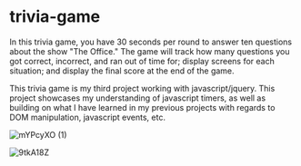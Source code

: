 # trivia-game

In this trivia game, you have 30 seconds per round to answer ten questions about the show "The Office." The game will track how many questions you got correct, incorrect, and ran out of time for; display screens for each situation; and display the final score at the end of the game. 

This trivia game is my third project working with javascript/jquery. This project showcases my understanding of javascript timers, as well as building on what I have learned in my previous projects with regards to DOM manipulation, javascript events, etc. 

![mYPcyXO (1)](https://user-images.githubusercontent.com/50184318/61989846-26d1c300-afea-11e9-89e4-e5149a19de47.png)

![9tkA18Z](https://user-images.githubusercontent.com/50184318/61989851-351fdf00-afea-11e9-8076-796182c1a202.png)
